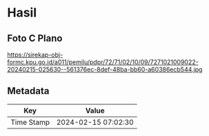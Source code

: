 # Hasil

## Foto C Plano

https://sirekap-obj-formc.kpu.go.id/a011/pemilu/pdpr/72/71/02/10/09/7271021009022-20240215-025630--561376ec-8def-48ba-bb60-a60386ecb544.jpg


## Metadata

| Key        | Value               |
| ---------- | ------------------- |
| Time Stamp | 2024-02-15 07:02:30 |




